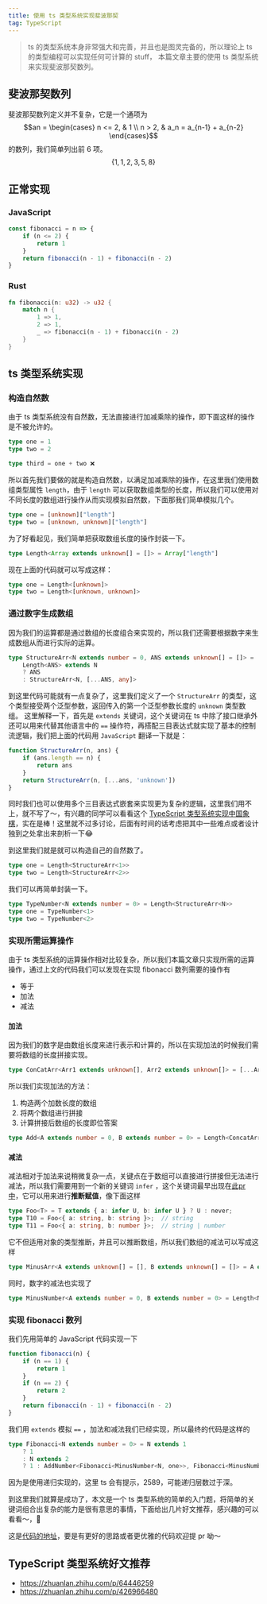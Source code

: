 ```yaml
---
title: 使用 ts 类型系统实现斐波那契
tag: TypeScript 
---
```



> ts 的类型系统本身非常强大和完善，并且也是图灵完备的，所以理论上 ts 的类型编程可以实现任何可计算的 stuff， 本篇文章主要的使用 ts 类型系统来实现斐波那契数列。

## 斐波那契数列

斐波那契数列定义并不复杂，它是一个通项为
$$an = 
\begin{cases}
n <= 2, & 1 \\
n > 2, & a_n = a_{n-1} + a_{n-2} \end{cases}$$
的数列，我们简单列出前 6 项。
$$\{1, 1, 2, 3, 5, 8 \}$$
## 正常实现
### JavaScript
```js
const fibonacci = n => {
	if (n <= 2) {
		return 1
	}
	return fibonacci(n - 1) + fibonacci(n - 2)
}
```
### Rust
```rust
fn fibonacci(n: u32) -> u32 {
	match n {
		1 => 1,
		2 => 1,
		_ => fibonacci(n - 1) + fibonacci(n - 2)
	}
}
```

## ts 类型系统实现
### 构造自然数
由于 ts 类型系统没有自然数，无法直接进行加减乘除的操作，即下面这样的操作是不被允许的。
```ts
type one = 1
type two = 2

type third = one + two ❌
```

所以首先我们要做的就是构造自然数，以满足加减乘除的操作，在这里我们使用数组类型属性 `length`，由于 `length` 可以获取数组类型的长度，所以我们可以使用对不同长度的数组进行操作从而实现模拟自然数，下面那我们简单模拟几个。
```ts
type one = [unknown]["length"]
type two = [unknown, unknown]["length"]

```
为了好看起见，我们简单把获取数组长度的操作封装一下。
```ts
type Length<Array extends unknown[] = []> = Array["length"]
```
现在上面的代码就可以写成这样：
```ts
type one = Length<[unknown]>
type two = Length<[unknown, unknown]>
```

### 通过数字生成数组
因为我们的运算都是通过数组的长度组合来实现的，所以我们还需要根据数字来生成数组从而进行实际的运算。
```ts
type StructureArr<N extends number = 0, ANS extends unknown[] = []> = 
	Length<ANS> extends N 
	? ANS
	: StructureArr<N, [...ANS, any]>
```

到这里代码可能就有一点复杂了，这里我们定义了一个 `StructureArr` 的类型，这个类型接受两个泛型参数，返回传入的第一个泛型参数长度的 `unknown` 类型数组。
这里解释一下，首先是 `extends` 关键词，这个关键词在 ts 中除了接口继承外还可以用来代替其他语言中的 `==` 操作符，再搭配三目表达式就实现了基本的控制流逻辑，我们把上面的代码用 `JavaScript` 翻译一下就是：
```js
function StructureArr(n, ans) {
	if (ans.length == n) {
		return ans
	}
	return StructureArr(n, [...ans, 'unknown'])
}
```
同时我们也可以使用多个三目表达式嵌套来实现更为复杂的逻辑，这里我们用不上，就不写了～，有兴趣的同学可以看看这个 [TypeScript 类型系统实现中国象棋](https://zhuanlan.zhihu.com/p/426966480)，实在是棒！这里就不过多讨论，后面有时间的话考虑把其中一些难点或者设计独到之处拿出来剖析一下😂


到这里我们就是就可以构造自己的自然数了。
```ts
type one = Length<StructureArr<1>>
type two = Length<StructureArr<2>>
```
我们可以再简单封装一下。
```ts
type TypeNumber<N extends number = 0> = Length<StructureArr<N>>
type one = TypeNumber<1>
type two = TypeNumber<2>
```

### 实现所需运算操作
由于 ts 类型系统的运算操作相对比较复杂，所以我们本篇文章只实现所需的运算操作，通过上文的代码我们可以发现在实现 fibonacci 数列需要的操作有
 - 等于
 - 加法
 - 减法

#### 加法
因为我们的数字是由数组长度来进行表示和计算的，所以在实现加法的时候我们需要将数组的长度拼接实现。
```ts
type ConCatArr<Arr1 extends unknown[], Arr2 extends unknown[]> = [...Arr1, ...Arr2]
```

所以我们实现加法的方法：
1. 构造两个加数长度的数组
2. 将两个数组进行拼接
3. 计算拼接后数组的长度即位答案

```ts
type Add<A extends number = 0, B extends number = 0> = Length<ConcatArr<StructureArr<A>, StructureArr<B>>>
```

#### 减法
减法相对于加法来说稍微复杂一点，关键点在于数组可以直接进行拼接但无法进行减法，所以我们需要用到一个新的关键词 `infer` ，这个关键词最早出现在[此pr中](https://github.com/Microsoft/TypeScript/pull/21496)，它可以用来进行**推断赋值**，像下面这样
```ts
type Foo<T> = T extends { a: infer U, b: infer U } ? U : never;
type T10 = Foo<{ a: string, b: string }>;  // string
type T11 = Foo<{ a: string, b: number }>;  // string | number
```
它不但适用对象的类型推断，并且可以推断数组，所以我们数组的减法可以写成这样 
```ts
type MinusArr<A extends unknown[] = [], B extends unknown[] = []> = A extends [B, ...infer U] ? U : unknown[]
```
同时，数字的减法也实现了
```ts
type MinusNumber<A extends number = 0, B extends number = 0> = Length<MinusArr<StructureArr<A>, StructureArr<B>>>
```

### 实现 fibonacci 数列
我们先用简单的 JavaScript 代码实现一下
```js
function fibonacci(n) {
	if (n == 1) {
		return 1
	}
	if (n == 2) {
		return 2
	}
	return fibonacci(n - 1) + fibonacci(n - 2)
}
```
我们用 `extends` 模拟 `==` ，加法和减法我们已经实现，所以最终的代码是这样的
```ts
type Fibonacci<N extends number = 0> = N extends 1
	? 1
	: N extends 2
	? 1 : AddNumber<Fibonacci<MinusNumber<N, one>>, Fibonacci<MinusNumber<N, two>>>
```
因为是使用递归实现的，这里 ts 会有提示，2589，可能递归层数过于深。

到这里我们就算是成功了，本文是一个 ts 类型系统的简单的入门题，将简单的关键词组合出复杂的能力是很有意思的事情，下面给出几片好文推荐，感兴趣的可以看看～，👋

这是[代码的地址](https://github.com/kibuniverse/ts-type-exer/blob/master/fibonacci.ts)，要是有更好的思路或者更优雅的代码欢迎提 pr 呦～

## TypeScript 类型系统好文推荐
- https://zhuanlan.zhihu.com/p/64446259
- https://zhuanlan.zhihu.com/p/426966480